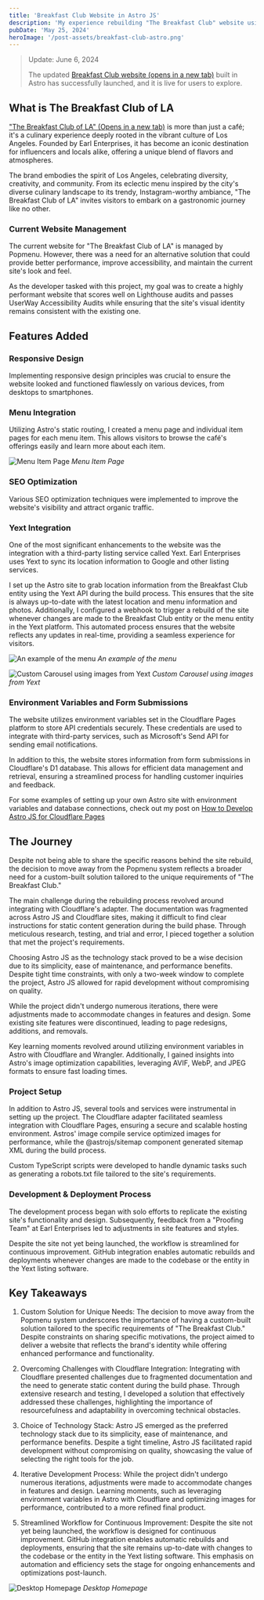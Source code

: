 ```yaml
---
title: 'Breakfast Club Website in Astro JS'
description: 'My experience rebuilding "The Breakfast Club" website using Astro JS, a front-end framework optimized for fast, efficient websites.'
pubDate: 'May 25, 2024'
heroImage: '/post-assets/breakfast-club-astro.png'
---
```


> Update: June 6, 2024
>
> The updated <a href="https://www.thebreakfastclubla.com/" target="_blank">Breakfast Club website (opens in a new tab)</a> built in Astro has successfully launched, and it is live for users to explore.

## What is The Breakfast Club of LA

<a href="https://www.thebreakfastclubla.com/" target="_blank">"The Breakfast Club of LA" (Opens in a new tab)</a> is more than just a café; it's a culinary experience deeply rooted in the vibrant culture of Los Angeles. Founded by Earl Enterprises, it has become an iconic destination for influencers and locals alike, offering a unique blend of flavors and atmospheres.

The brand embodies the spirit of Los Angeles, celebrating diversity, creativity, and community. From its eclectic menu inspired by the city's diverse culinary landscape to its trendy, Instagram-worthy ambiance, "The Breakfast Club of LA" invites visitors to embark on a gastronomic journey like no other.

### Current Website Management

The current website for "The Breakfast Club of LA" is managed by Popmenu. However, there was a need for an alternative solution that could provide better performance, improve accessibility, and maintain the current site's look and feel.

As the developer tasked with this project, my goal was to create a highly performant website that scores well on Lighthouse audits and passes UserWay Accessibility Audits while ensuring that the site's visual identity remains consistent with the existing one.

## Features Added

### Responsive Design

Implementing responsive design principles was crucial to ensure the website looked and functioned flawlessly on various devices, from desktops to smartphones.

### Menu Integration

Utilizing Astro's static routing, I created a menu page and individual item pages for each menu item. This allows visitors to browse the café's offerings easily and learn more about each item.

![Menu Item Page](/post-assets/breakfast-club-menu-item-page.png)
_Menu Item Page_

### SEO Optimization

Various SEO optimization techniques were implemented to improve the website's visibility and attract organic traffic.

### Yext Integration

One of the most significant enhancements to the website was the integration with a third-party listing service called Yext. Earl Enterprises uses Yext to sync its location information to Google and other listing services.

I set up the Astro site to grab location information from the Breakfast Club entity using the Yext API during the build process. This ensures that the site is always up-to-date with the latest location and menu information and photos. Additionally, I configured a webhook to trigger a rebuild of the site whenever changes are made to the Breakfast Club entity or the menu entity in the Yext platform. This automated process ensures that the website reflects any updates in real-time, providing a seamless experience for visitors.

![An example of the menu](/post-assets/breakfast-club-menu-example.png)
_An example of the menu_

![Custom Carousel using images from Yext](/post-assets/breakfast-club-carousel.png)
_Custom Carousel using images from Yext_

### Environment Variables and Form Submissions

The website utilizes environment variables set in the Cloudflare Pages platform to store API credentials securely. These credentials are used to integrate with third-party services, such as Microsoft's Send API for sending email notifications.

In addition to this, the website stores information from form submissions in Cloudflare's D1 database. This allows for efficient data management and retrieval, ensuring a streamlined process for handling customer inquiries and feedback.

For some examples of setting up your own Astro site with environment variables and database connections, check out my post on [How to Develop Astro JS for Cloudflare Pages](/blog/astro-cloudflare-environment-variables/)

## The Journey

Despite not being able to share the specific reasons behind the site rebuild, the decision to move away from the Popmenu system reflects a broader need for a custom-built solution tailored to the unique requirements of "The Breakfast Club."

The main challenge during the rebuilding process revolved around integrating with Cloudflare's adapter. The documentation was fragmented across Astro JS and Cloudflare sites, making it difficult to find clear instructions for static content generation during the build phase. Through meticulous research, testing, and trial and error, I pieced together a solution that met the project's requirements.

Choosing Astro JS as the technology stack proved to be a wise decision due to its simplicity, ease of maintenance, and performance benefits. Despite tight time constraints, with only a two-week window to complete the project, Astro JS allowed for rapid development without compromising on quality.

While the project didn't undergo numerous iterations, there were adjustments made to accommodate changes in features and design. Some existing site features were discontinued, leading to page redesigns, additions, and removals.

Key learning moments revolved around utilizing environment variables in Astro with Cloudflare and Wrangler. Additionally, I gained insights into Astro's image optimization capabilities, leveraging AVIF, WebP, and JPEG formats to ensure fast loading times.

### Project Setup

In addition to Astro JS, several tools and services were instrumental in setting up the project. The Cloudflare adapter facilitated seamless integration with Cloudflare Pages, ensuring a secure and scalable hosting environment. Astros' image compile service optimized images for performance, while the @astrojs/sitemap component generated sitemap XML during the build process.

Custom TypeScript scripts were developed to handle dynamic tasks such as generating a robots.txt file tailored to the site's requirements.

### Development & Deployment Process

The development process began with solo efforts to replicate the existing site's functionality and design. Subsequently, feedback from a "Proofing Team" at Earl Enterprises led to adjustments in site features and styles.

Despite the site not yet being launched, the workflow is streamlined for continuous improvement. GitHub integration enables automatic rebuilds and deployments whenever changes are made to the codebase or the entity in the Yext listing software.

## Key Takeaways

1. Custom Solution for Unique Needs: The decision to move away from the Popmenu system underscores the importance of having a custom-built solution tailored to the specific requirements of "The Breakfast Club." Despite constraints on sharing specific motivations, the project aimed to deliver a website that reflects the brand's identity while offering enhanced performance and functionality.

2. Overcoming Challenges with Cloudflare Integration: Integrating with Cloudflare presented challenges due to fragmented documentation and the need to generate static content during the build phase. Through extensive research and testing, I developed a solution that effectively addressed these challenges, highlighting the importance of resourcefulness and adaptability in overcoming technical obstacles.

3. Choice of Technology Stack: Astro JS emerged as the preferred technology stack due to its simplicity, ease of maintenance, and performance benefits. Despite a tight timeline, Astro JS facilitated rapid development without compromising on quality, showcasing the value of selecting the right tools for the job.

4. Iterative Development Process: While the project didn't undergo numerous iterations, adjustments were made to accommodate changes in features and design. Learning moments, such as leveraging environment variables in Astro with Cloudflare and optimizing images for performance, contributed to a more refined final product.

5. Streamlined Workflow for Continuous Improvement: Despite the site not yet being launched, the workflow is designed for continuous improvement. GitHub integration enables automatic rebuilds and deployments, ensuring that the site remains up-to-date with changes to the codebase or the entity in the Yext listing software. This emphasis on automation and efficiency sets the stage for ongoing enhancements and optimizations post-launch.

![Desktop Homepage](/post-assets/breakfast-club-homepage.png)
_Desktop Homepage_
